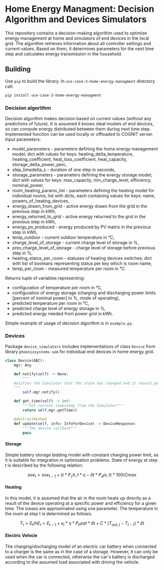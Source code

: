 # Home Energy Managment: Decision Algorithm and Devices Simulators

This repository contains a decision-making algorithm used to optimize energy management at home and simulators of end 
devices in the local grid. The algorithm retrieves information about all controller settings and current values. Based 
on them, it determines parameters for the next time step and calculates energy transmission in the household.

## Building
Use `pip` to build the library. In `uce-case-3-home-energy-managment` directory call:
```bash
pip install uce-case-3-home-energy-managment
```

### Decision algorithm
Decision algorithm makes decision based on current values (without any predictions of future). It is assumed it knows 
ideal models of end devices, so can compute energy distributed between them during next time step. Implemented function 
can be used locally or offloaded to COGNIT server. 
Input parameters:
- model_parameters - parameters defining the home energy management model; dict with values for keys: 
heating_delta_temperature, heating_coefficient, heat_loss_coefficient, heat_capacity, storage_delta_power_perc,
- step_timedelta_s - duration of one step in seconds,
- storage_parameters - parameters defining the energy storage model; dict with values for keys: max_capacity, 
min_charge_level, efficiency, nominal_power,
- room_heating_params_list - parameters defining the heating model for individual rooms; list with dicts, each 
containing values for keys: name, powers_of_heating_devices,
- energy_drawn_from_grid - active energy drawn from the grid in the previous step in kWh,
- energy_returned_to_grid - active energy returned to the grid in the previous step in kWh,
- energy_pv_produced - energy produced by PV matrix in the previous step in kWh,
- temp_outdoor - current outdoor temperature in °C,
- charge_level_of_storage - current charge level of storage in %,
- prev_charge_level_of_storage - charge level of storage before previous step in %,
- heating_status_per_room - statuses of heating devices switches; dict with list of booleans representing status per 
key which is room name,  
- temp_per_room - measured temperature per room in °C.

Returns tuple of variables representing:
- configuration of temperature per room in °C,
- configuration of energy storage (charging and discharging power limits [percent of nominal power] in %, mode of 
operating),
- predicted temperature per room in °C,
- predicted charge level of energy storage in %,
- predicted energy needed from power grid in kWh.

Simple example of usage of decision algorithm is in `example.py`.

### Devices
Package `device_simulators` includes implementations of class `Device` from library `phoenixsystems-sem` for individual 
end devices in home energy grid.
```Python
class Device(ABC):
    mgr: Any

    def notify(self) -> None:
        """
	Notifies the Simulator that the state has changed and it should poll the device for updates
	"""
        self.mgr.notify()

    def get_time(self) -> int:
        """Get current timestamp from the Simulator"""
        return self.mgr.getTime()

    @abstractmethod
    def update(self, info: InfoForDevice) -> DeviceResponse:
        """The device callback"""
        pass
```

#### Storage
Simple battery storage bidding model with constant charging power limit, as it is suitable for integration in 
optimisation problems. State of energy at step t is described by the following relation:
```math
soe_t = soe_{t-1} + (t * P_ch, t * \eta - \delta t * P_dis, t) * 100 / Cmax
```

#### Heating
In this model, it is assumed that the air in the room heats up directly as a result of the device operating at a 
specific power and efficiency for a given time. The losses are approximated using one parameter. The temperature in the 
room at step t is determined as follows:
```math
T_t = E_t / h
E_t = E_{t-1} + s_t * \eta * P_heat * \delta t + C *(T_{out, t} - T_{t-1}) * \delta t
```

#### Electric Vehicle
The charging/discharging model of an electric car battery when connected to a charger is the same as in the case of a 
storage. However, it can only be used when the car is connected, otherwise the car's battery is discharged according to 
the assumed load associated with driving the vehicle.
